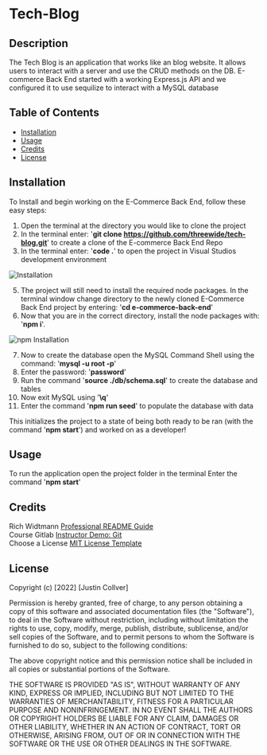 # Tech-Blog

## Description

The Tech Blog is an application that works like an blog website. It allows users to interact with a server and use the CRUD methods on the DB. E-commerce Back End started with a working Express.js API and we configured it to use sequilize to interact with a MySQL database 

## Table of Contents

- [Installation](#installation)
- [Usage](#usage)
- [Credits](#credits)
- [License](#license)

## Installation
To Install and begin working on the E-Commerce Back End, follow these easy steps:

1. Open the terminal at the directory you would like to clone the project
2. In the terminal enter: '<b>git clone https://github.com/threewide/tech-blog.git</b>' to create a clone of the E-commerce Back End Repo
3. In the terminal enter: '<b>code .</b>' to open the project in Visual Studios development environment

![Installation](./assets/images/installation.png)

5. The project will still need to install the required node packages. In the terminal window change directory to the newly cloned E-Commerce Back End project by entering: '<b>cd e-commerce-back-end</b>' 
6. Now that you are in the correct directory, install the node packages with: '<b>npm i</b>'.

![npm Installation](./assets/images/npm-installation.png)

7. Now to create the database open the MySQL Command Shell using the command: '<b>mysql -u root -p</b>'
8. Enter the password: '<b>password</b>'
9. Run the command '<b>source ./db/schema.sql</b>' to create the database and tables
10. Now exit MySQL using '<b>\q</b>'
11. Enter the command '<b>npm run seed</b>' to populate the database with data

This initializes the project to a state of being both ready to be ran (with the command '<b>npm start</b>') and worked on as a developer!

## Usage

To run the application open the project folder in the terminal
Enter the command '<b>npm start</b>'

## Credits

Rich Widtmann [Professional README Guide](https://coding-boot-camp.github.io/full-stack/github/professional-readme-guide)<br>
Course Gitlab [Instructor Demo: Git](https://utoronto.bootcampcontent.com/utoronto-bootcamp/UTOR-VIRT-FSF-FT-05-2022-U-LOLC/-/tree/main/01-HTML-Git-CSS/01-Activities/03-Ins_Git)<br>
Choose a License [MIT License Template](https://choosealicense.com/licenses/mit/)

## License

Copyright (c) [2022] [Justin Collver]

Permission is hereby granted, free of charge, to any person obtaining a copy
of this software and associated documentation files (the "Software"), to deal
in the Software without restriction, including without limitation the rights
to use, copy, modify, merge, publish, distribute, sublicense, and/or sell
copies of the Software, and to permit persons to whom the Software is
furnished to do so, subject to the following conditions:

The above copyright notice and this permission notice shall be included in all
copies or substantial portions of the Software.

THE SOFTWARE IS PROVIDED "AS IS", WITHOUT WARRANTY OF ANY KIND, EXPRESS OR
IMPLIED, INCLUDING BUT NOT LIMITED TO THE WARRANTIES OF MERCHANTABILITY,
FITNESS FOR A PARTICULAR PURPOSE AND NONINFRINGEMENT. IN NO EVENT SHALL THE
AUTHORS OR COPYRIGHT HOLDERS BE LIABLE FOR ANY CLAIM, DAMAGES OR OTHER
LIABILITY, WHETHER IN AN ACTION OF CONTRACT, TORT OR OTHERWISE, ARISING FROM,
OUT OF OR IN CONNECTION WITH THE SOFTWARE OR THE USE OR OTHER DEALINGS IN THE
SOFTWARE.
